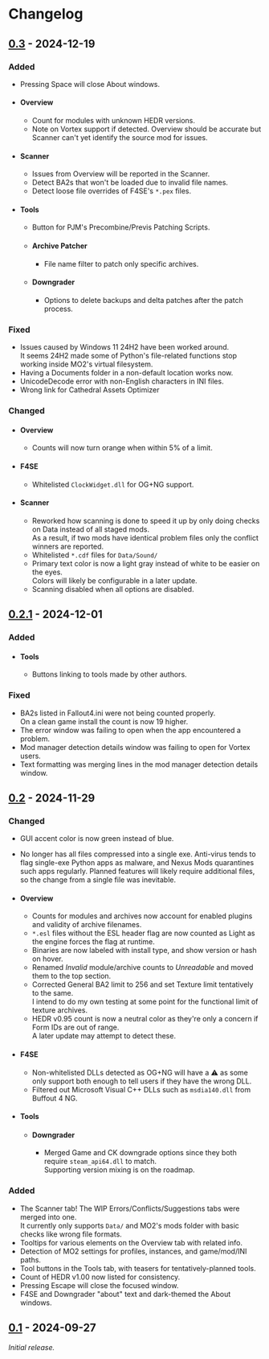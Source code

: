 # Changelog

## [0.3] - 2024-12-19

### Added

- Pressing Space will close About windows.

- #### Overview

  - Count for modules with unknown HEDR versions.
  - Note on Vortex support if detected. Overview should be accurate but Scanner can't yet identify the source mod for issues.

- #### Scanner

  - Issues from Overview will be reported in the Scanner.
  - Detect BA2s that won't be loaded due to invalid file names.
  - Detect loose file overrides of F4SE's `*.pex` files.

- #### Tools

  - Button for PJM's Precombine/Previs Patching Scripts.

  - #### Archive Patcher

    - File name filter to patch only specific archives.

  - #### Downgrader

    - Options to delete backups and delta patches after the patch process.

### Fixed

- Issues caused by Windows 11 24H2 have been worked around.  
It seems 24H2 made some of Python's file-related functions stop working inside MO2's virtual filesystem.
- Having a Documents folder in a non-default location works now.
- UnicodeDecode error with non-English characters in INI files.
- Wrong link for Cathedral Assets Optimizer

### Changed

- #### Overview

  - Counts will now turn orange when within 5% of a limit.

- #### F4SE

  - Whitelisted `ClockWidget.dll` for OG+NG support.

- #### Scanner

  - Reworked how scanning is done to speed it up by only doing checks on Data instead of all staged mods.  
  As a result, if two mods have identical problem files only the conflict winners are reported.
  - Whitelisted `*.cdf` files for `Data/Sound/`
  - Primary text color is now a light gray instead of white to be easier on the eyes.  
  Colors will likely be configurable in a later update.
  - Scanning disabled when all options are disabled.

## [0.2.1] - 2024-12-01

### Added

- #### Tools

  - Buttons linking to tools made by other authors.

### Fixed

- BA2s listed in Fallout4.ini were not being counted properly.  
On a clean game install the count is now 19 higher.
- The error window was failing to open when the app encountered a problem.
- Mod manager detection details window was failing to open for Vortex users.
- Text formatting was merging lines in the mod manager detection details window.

## [0.2] - 2024-11-29

### Changed

- GUI accent color is now green instead of blue.
- No longer has all files compressed into a single exe. Anti-virus tends to flag single-exe Python apps as malware, and Nexus Mods quarantines such apps regularly. Planned features will likely require additional files, so the change from a single file was inevitable.

- #### Overview

  - Counts for modules and archives now account for enabled plugins and validity of archive filenames.
  - `*.esl` files without the ESL header flag are now counted as Light as the engine forces the flag at runtime.
  - Binaries are now labeled with install type, and show version or hash on hover.
  - Renamed *Invalid* module/archive counts to *Unreadable* and moved them to the top section.
  - Corrected General BA2 limit to 256 and set Texture limit tentatively to the same.  
  I intend to do my own testing at some point for the functional limit of texture archives.
  - HEDR v0.95 count is now a neutral color as they're only a concern if Form IDs are out of range.  
  A later update may attempt to detect these.

- #### F4SE

  - Non-whitelisted DLLs detected as OG+NG will have a ⚠️ as some only support both enough to tell users if they have the wrong DLL.
  - Filtered out Microsoft Visual C++ DLLs such as `msdia140.dll` from Buffout 4 NG.

- #### Tools

  - #### Downgrader

    - Merged Game and CK downgrade options since they both require `steam_api64.dll` to match.  
Supporting version mixing is on the roadmap.

### Added

- The Scanner tab! The WIP Errors/Conflicts/Suggestions tabs were merged into one.  
It currently only supports `Data/` and MO2's mods folder with basic checks like wrong file formats.
- Tooltips for various elements on the Overview tab with related info.
- Detection of MO2 settings for profiles, instances, and game/mod/INI paths.
- Tool buttons in the Tools tab, with teasers for tentatively-planned tools.
- Count of HEDR v1.00 now listed for consistency.
- Pressing Escape will close the focused window.
- F4SE and Downgrader "about" text and dark-themed the About windows.

## [0.1] - 2024-09-27

_Initial release._

[0.3]: https://github.com/wxMichael/Collective-Modding-Toolkit/releases/tag/0.3
[0.2.1]: https://github.com/wxMichael/Collective-Modding-Toolkit/releases/tag/0.2.1
[0.2]: https://github.com/wxMichael/Collective-Modding-Toolkit/releases/tag/0.2
[0.1]: https://github.com/wxMichael/Collective-Modding-Toolkit/releases/tag/0.1
